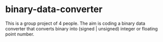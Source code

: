 # binary-data-converter
This is a group project of 4 people. The aim is coding a binary data converter that converts binary into (signed | unsigned) integer or floating point number.
